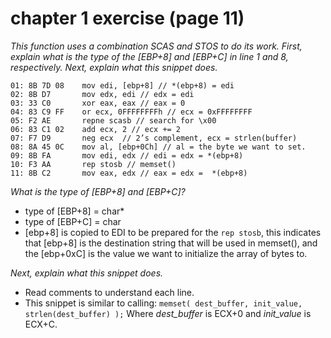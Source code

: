 # chapter 1 exercise (page 11)

_This function uses a combination SCAS and STOS to do its work. First, explain what is the type of the [EBP+8] and [EBP+C] in line 1 and 8, respectively. Next, explain what this snippet does._

```
01: 8B 7D 08 	mov edi, [ebp+8] // *(ebp+8) = edi
02: 8B D7 		mov edx, edi // edx = edi
03: 33 C0 		xor eax, eax // eax = 0
04: 83 C9 FF 	or ecx, 0FFFFFFFFh // ecx = 0xFFFFFFFF
05: F2 AE 		repne scasb // search for \x00
06: 83 C1 02 	add ecx, 2 // ecx += 2
07: F7 D9 		neg ecx  // 2’s complement, ecx = strlen(buffer)
08: 8A 45 0C 	mov al, [ebp+0Ch] // al = the byte we want to set.
09: 8B FA 		mov edi, edx // edi = edx = *(ebp+8)
10: F3 AA 		rep stosb // memset()
11: 8B C2 		mov eax, edx // eax = edx =  *(ebp+8)
```

_What is the type of [EBP+8] and [EBP+C]?_
- type of [EBP+8] = char*
- type of [EBP+C] = char
- [ebp+8] is copied to EDI to be prepared for the `rep stosb`, this indicates that [ebp+8] is the destination string that will be used in memset(), and the [ebp+0xC] is the value we want to initialize the array of bytes to.

_Next, explain what this snippet does._

- Read comments to understand each line.
- This snippet is similar to calling:
`memset( dest_buffer, init_value, strlen(dest_buffer) );` Where *dest_buffer* is ECX+0 and *init_value* is ECX+C.
